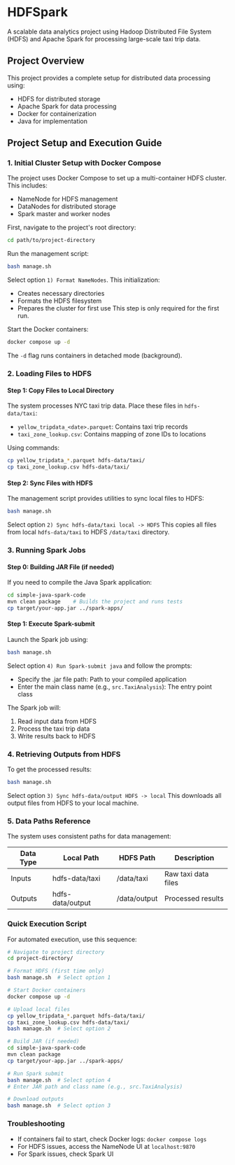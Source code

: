 # HDFSpark

A scalable data analytics project using Hadoop Distributed File System (HDFS) and Apache Spark for processing large-scale taxi trip data.

## Project Overview

This project provides a complete setup for distributed data processing using:

- HDFS for distributed storage
- Apache Spark for data processing
- Docker for containerization
- Java for implementation

## Project Setup and Execution Guide

### 1. Initial Cluster Setup with Docker Compose

The project uses Docker Compose to set up a multi-container HDFS cluster. This includes:

- NameNode for HDFS management
- DataNodes for distributed storage
- Spark master and worker nodes

First, navigate to the project's root directory:

```bash
cd path/to/project-directory
```

Run the management script:

```bash
bash manage.sh
```

Select option `1) Format NameNodes`. This initialization:

- Creates necessary directories
- Formats the HDFS filesystem
- Prepares the cluster for first use
  This step is only required for the first run.

Start the Docker containers:

```bash
docker compose up -d
```

The `-d` flag runs containers in detached mode (background).

### 2. Loading Files to HDFS

#### Step 1: Copy Files to Local Directory

The system processes NYC taxi trip data. Place these files in `hdfs-data/taxi`:

- `yellow_tripdata_<date>.parquet`: Contains taxi trip records
- `taxi_zone_lookup.csv`: Contains mapping of zone IDs to locations

Using commands:

```bash
cp yellow_tripdata_*.parquet hdfs-data/taxi/
cp taxi_zone_lookup.csv hdfs-data/taxi/
```

#### Step 2: Sync Files with HDFS

The management script provides utilities to sync local files to HDFS:

```bash
bash manage.sh
```

Select option `2) Sync hdfs-data/taxi local -> HDFS`
This copies all files from local `hdfs-data/taxi` to HDFS `/data/taxi` directory.

### 3. Running Spark Jobs

#### Step 0: Building JAR File (if needed)

If you need to compile the Java Spark application:

```bash
cd simple-java-spark-code
mvn clean package    # Builds the project and runs tests
cp target/your-app.jar ../spark-apps/
```

#### Step 1: Execute Spark-submit

Launch the Spark job using:

```bash
bash manage.sh
```

Select option `4) Run Spark-submit java` and follow the prompts:

- Specify the .jar file path: Path to your compiled application
- Enter the main class name (e.g., `src.TaxiAnalysis`): The entry point class

The Spark job will:

1. Read input data from HDFS
2. Process the taxi trip data
3. Write results back to HDFS

### 4. Retrieving Outputs from HDFS

To get the processed results:

```bash
bash manage.sh
```

Select option `3) Sync hdfs-data/output HDFS -> local`
This downloads all output files from HDFS to your local machine.

### 5. Data Paths Reference

The system uses consistent paths for data management:

| Data Type | Local Path       | HDFS Path    | Description         |
| --------- | ---------------- | ------------ | ------------------- |
| Inputs    | hdfs-data/taxi   | /data/taxi   | Raw taxi data files |
| Outputs   | hdfs-data/output | /data/output | Processed results   |

### Quick Execution Script

For automated execution, use this sequence:

```bash
# Navigate to project directory
cd project-directory/

# Format HDFS (first time only)
bash manage.sh  # Select option 1

# Start Docker containers
docker compose up -d

# Upload local files
cp yellow_tripdata_*.parquet hdfs-data/taxi/
cp taxi_zone_lookup.csv hdfs-data/taxi/
bash manage.sh  # Select option 2

# Build JAR (if needed)
cd simple-java-spark-code
mvn clean package
cp target/your-app.jar ../spark-apps/

# Run Spark submit
bash manage.sh  # Select option 4
# Enter JAR path and class name (e.g., src.TaxiAnalysis)

# Download outputs
bash manage.sh  # Select option 3
```

### Troubleshooting

- If containers fail to start, check Docker logs: `docker compose logs`
- For HDFS issues, access the NameNode UI at `localhost:9870`
- For Spark issues, check Spark UI
